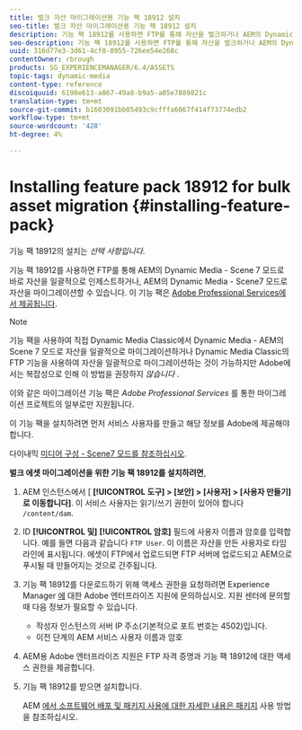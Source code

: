 ```yaml
---
title: 벌크 자산 마이그레이션용 기능 팩 18912 설치
seo-title: 벌크 자산 마이그레이션용 기능 팩 18912 설치
description: 기능 팩 18912를 사용하면 FTP를 통해 자산을 벌크하거나 AEM의 Dynamic Media Classic에서 Dynamic Media로 자산을 마이그레이션할 수 있습니다. 이 선택적 기능 팩은 Adobe 지원을 통해 제공됩니다.
seo-description: 기능 팩 18912를 사용하면 FTP를 통해 자산을 벌크하거나 AEM의 Dynamic Media Classic에서 Dynamic Media로 자산을 마이그레이션할 수 있습니다. 이 선택적 기능 팩은 Adobe 지원을 통해 제공됩니다.
uuid: 316d77e3-3d61-4cf0-8955-726ee54e268c
contentOwner: rbrough
products: SG_EXPERIENCEMANAGER/6.4/ASSETS
topic-tags: dynamic-media
content-type: reference
discoiquuid: 6198e613-a867-49a8-b9a5-a05e7889821c
translation-type: tm+mt
source-git-commit: b1603091bb05493c9cfffa6067f414f73774edb2
workflow-type: tm+mt
source-wordcount: '428'
ht-degree: 4%

---
```



# Installing feature pack 18912 for bulk asset migration {#installing-feature-pack}

기능 팩 18912의 설치는 _선택 사항입니다_.

기능 팩 18912를 사용하면 FTP를 통해 AEM의 Dynamic Media - Scene 7 모드로 바로 자산을 일괄적으로 인제스트하거나, AEM의 Dynamic Media - Scene7 모드로 자산을 마이그레이션할 수 있습니다. 이 기능 팩은 [Adobe Professional Services에서 제공됩니다](https://www.adobe.com/experience-cloud/consulting-services.html).

>[!NOTE]
>
>기능 팩을 사용하여 직접 Dynamic Media Classic에서 Dynamic Media - AEM의 Scene 7 모드로 자산을 일괄적으로 마이그레이션하거나 Dynamic Media Classic의 FTP 기능을 사용하여 자산을 일괄적으로 마이그레이션하는 것이 가능하지만 Adobe에서는 복잡성으로 인해 이 방법을 권장하지 *않습니다* .
>
>이와 같은 마이그레이션 기능 팩은 *Adobe Professional Services* 를 통한 마이그레이션 프로젝트의 일부로만 [](https://www.adobe.com/experience-cloud/consulting-services.html)지원됩니다.

이 기능 팩을 설치하려면 먼저 서비스 사용자를 만들고 해당 정보를 Adobe에 제공해야 합니다.

다이내믹 [미디어 구성 - Scene7 모드를 참조하십시오](https://helpx.adobe.com/experience-manager/6-4/assets/using/config-dms7.html).

**벌크 에셋 마이그레이션을 위한 기능 팩 18912를 설치하려면**,

1. AEM 인스턴스에서 [ **[!UICONTROL 도구] > [보안] > [사용자] > [사용자 만들기]로 이동합니다]**. 이 서비스 사용자는 읽기/쓰기 권한이 있어야 합니다 `/content/dam`.
1. ID **[!UICONTROL 및]** **[!UICONTROL 암호]** 필드에 사용자 이름과 암호를 입력합니다. 예를 들면 다음과 같습니다 `FTP User`. 이 이름은 자산을 만든 사용자로 타임라인에 표시됩니다. 에셋이 FTP에서 업로드되면 FTP 서버에 업로드되고 AEM으로 푸시될 때 만들어지는 것으로 간주됩니다.
1. 기능 팩 18912를 다운로드하기 위해 액세스 권한을 요청하려면 Experience Manager [에](https://helpx.adobe.com/kr/contact/enterprise-support.ec.html) 대한 Adobe 엔터프라이즈 지원에 문의하십시오. 지원 센터에 문의할 때 다음 정보가 필요할 수 있습니다.

   * 작성자 인스턴스의 서버 IP 주소(기본적으로 포트 번호는 4502)입니다.
   * 이전 단계의 AEM 서비스 사용자 이름과 암호

1. AEM용 Adobe 엔터프라이즈 지원은 FTP 자격 증명과 기능 팩 18912에 대한 액세스 권한을 제공합니다.

1. 기능 팩 18912를 받으면 설치합니다.

   AEM [에서 소프트웨어 배포 및 패키지 사용에 대한 자세한 내용은 패키지](/help/sites-administering/package-manager.md) 사용 방법을 참조하십시오.
